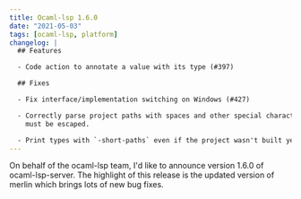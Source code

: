```yaml
---
title: Ocaml-lsp 1.6.0
date: "2021-05-03"
tags: [ocaml-lsp, platform]
changelog: |
  ## Features

  - Code action to annotate a value with its type (#397)

  ## Fixes

  - Fix interface/implementation switching on Windows (#427)

  - Correctly parse project paths with spaces and other special characters that
    must be escaped.

  - Print types with `-short-paths` even if the project wasn't built yet
---
```


On behalf of the ocaml-lsp team, I'd like to announce version 1.6.0 of ocaml-lsp-server. The highlight of this release is the updated version of merlin which brings lots of new bug fixes.

